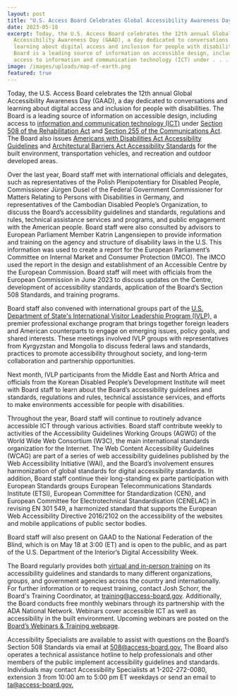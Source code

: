 ```yaml
---
layout: post
title: "U.S. Access Board Celebrates Global Accessibility Awareness Day "
date: 2023-05-18
excerpt: Today, the U.S. Access Board celebrates the 12th annual Global
  Accessibility Awareness Day (GAAD), a day dedicated to conversations and
  learning about digital access and inclusion for people with disabilities. The
  Board is a leading source of information on accessible design, including
  access to information and communication technology (ICT) under . . .
image: /images/uploads/map-of-earth.png
featured: true
---
```

Today, the U.S. Access Board celebrates the 12th annual Global Accessibility Awareness Day (GAAD), a day dedicated to conversations and learning about digital access and inclusion for people with disabilities. The Board is a leading source of information on accessible design, including access to [information and communication technology (ICT)](https://www.access-board.gov/ict/) under [Section 508 of the Rehabilitation Act](https://www.access-board.gov/law/ra.html#section-508-federal-electronic-and-information-technology) and [Section 255 of the Communications Act](https://www.access-board.gov/law/ta.html). The Board also issues [Americans with Disabilities Act Accessibility Guidelines](https://www.access-board.gov/ada/) and [Architectural Barriers Act Accessibility Standards](https://www.access-board.gov/aba/) for the built environment, transportation vehicles, and recreation and outdoor developed areas. 

Over the last year, Board staff met with international officials and delegates, such as representatives of the Polish Plenipotentiary for Disabled People, Commissioner Jürgen Dusel of the Federal Government Commissioner for Matters Relating to Persons with Disabilities in Germany, and representatives of the Cambodian Disabled People’s Organization, to discuss the Board’s accessibility guidelines and standards, regulations and rules, technical assistance services and programs, and public engagement with the American people. Board staff were also consulted by advisors to European Parliament Member Katrin Langensiepen to provide information and training on the agency and structure of disability laws in the U.S. This information was used to create a report for the European Parliament’s Committee on Internal Market and Consumer Protection (IMCO). The IMCO used the report in the design and establishment of an Accessible Centre by the European Commission. Board staff will meet with officials from the European Commission in June 2023 to discuss updates on the Centre, development of accessibility standards, application of the Board’s Section 508 Standards, and training programs. 

Board staff also convened with international groups part of the [U.S. Department of State's International Visitor Leadership Program (IVLP),](https://eca.state.gov/ivlp) a premier professional exchange program that brings together foreign leaders and American counterparts to engage on emerging issues, policy goals, and shared interests. These meetings involved IVLP groups with representatives from Kyrgyzstan and Mongolia to discuss federal laws and standards, practices to promote accessibility throughout society, and long-term collaboration and partnership opportunities.  

Next month, IVLP participants from the Middle East and North Africa and officials from the Korean Disabled People’s Development Institute will meet with Board staff to learn about the Board’s accessibility guidelines and standards, regulations and rules, technical assistance services, and efforts to make environments accessible for people with disabilities. 

Throughout the year, Board staff will continue to routinely advance accessible ICT through various activities. Board staff contribute weekly to activities of the Accessibility Guidelines Working Groups (AGWG) of the World Wide Web Consortium (W3C), the main international standards organization for the Internet. The Web Content Accessibility Guidelines (WCAG) are part of a series of web accessibility guidelines published by the Web Accessibility Initiative (WAI), and the Board’s involvement ensures harmonization of global standards for digital accessibility standards. In addition, Board staff continue their long-standing ex parte participation with European Standards groups European Telecommunications Standards Institute (ETSI), European Committee for Standardization (CEN), and European Committee for Electrotechnical Standardisation (CENELAC) in revising EN 301 549, a harmonized standard that supports the European Web Accessibility Directive 2016/2102 on the accessibility of the websites and mobile applications of public sector bodies. 

Board staff will also present on GAAD to the National Federation of the Blind, which is on May 18 at 3:00 (ET) and is open to the public, and as part of the U.S. Department of the Interior’s Digital Accessibility Week. 

The Board regularly provides both [virtual and in-person training](https://www.access-board.gov/webinars/training.html) on its accessibility guidelines and standards to many different organizations, groups, and government agencies across the country and internationally. For further information or to request training, contact Josh Schorr, the Board's Training Coordinator, at [training@access-board.gov](mailto:training@access-board.gov). Additionally, the Board conducts free monthly webinars through its partnership with the ADA National Network. Webinars cover accessible ICT as well as accessibility in the built environment. Upcoming webinars are posted on the [Board’s Webinars & Training webpage](https://www.access-board.gov/webinars/). 

Accessibility Specialists are available to assist with questions on the Board’s Section 508 Standards via email at [508@access-board.gov.](mailto:508@access-board.gov) The Board also operates a technical assistance hotline to help professionals and other members of the public implement accessibility guidelines and standards. Individuals may contact Accessibility Specialists at 1-202-272-0080, extension 3 from 10:00 am to 5:00 pm ET weekdays or send an email to [ta@access-board.gov.](mailto:ta@access-board.gov)